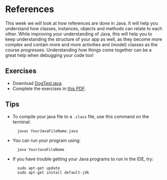 # References

This week we will look at how references are done in Java. It will help you understand how classes, instances, objects and methods can relate to each other. While improving your understanding of Java, this will help you to keep understanding the structure of your app as well, as they become more complex and contain more and more activities and (model) classes as the course progresses. Understanding how things come together can be a great help when debugging your code too!


## Exercises

- Download [DogTest.java](DogTest.java).
- Complete the exercises in [this PDF](q4.pdf).


## Tips

- To compile your java file to a `.class` file, use this command on the terminal:

        javac YourJavaFileName.java

- You can run your program using:

        java YourJavaFileName

- If you have trouble getting your Java programs to run in the IDE, try:

    	sudo apt-get update
    	sudo apt-get install default-jdk
